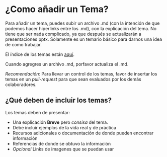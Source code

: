 # ¿Como añadir un Tema?

Para añadir un tema, puedes subir un archivo .md (con la intención de que podemos hacer hiperlinks entre los .md), con la explicación del tema. No tiene que ser nada complicado, ya que después se actualizarán a presentaciones pptx. Solamente es un temario básico para darnos una idea de como trabajar.

El índice de los temas están [aquí](indice.md).

Cuando agregres un archivo .md, porfavor actualiza el .md.

_Recomendación_: Para llevar un control de los temas, favor de insertar los temas en un _pull-request_ para que sean evaluados por los demás colaboradores.

## ¿Qué deben de incluir los temas?

Los temas deben de presentar:

- Una explicación **Breve** pero _consisa_ del tema.
- Debe incluir ejemplos de la vida real y de práctica
- Recursos adicionales o documentación de donde pueden encontrar información
- Referencias de donde se obtuvo la información
- _Opcional_ Links de imagenes que se puedan usar
